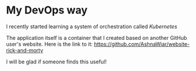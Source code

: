 # My DevOps way

I recently started learning a system of orchestration called *Kubernetes*

The application itself is a container that I created based on another GitHub user's website. Here is the link to it:
https://github.com/AshnaWiar/website-rick-and-morty

I will be glad if someone finds this useful!
